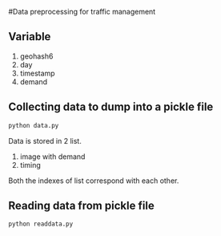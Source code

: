 #Data preprocessing for traffic management

## Variable
1. geohash6
2. day
3. timestamp
4. demand 


## Collecting data to dump into a pickle file
```python
python data.py
```

Data is stored in 2 list.

1. image with demand
2. timing

Both the indexes of list correspond with each other.

## Reading data from pickle file
```python
python readdata.py
```

